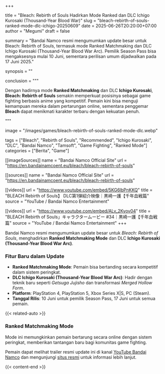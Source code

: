 +++

title = "Bleach: Rebirth of Souls Hadirkan Mode Ranked dan DLC Ichigo Kurosaki (Thousand-Year Blood War)"
slug = "bleach-rebirth-of-souls-ranked-mode-dlc-ichigo-20250609"
date = 2025-06-26T20:20:00+07:00
author = "Megumi"
draft = false

summary = "Bandai Namco resmi mengumumkan update besar untuk Bleach: Rebirth of Souls, termasuk mode Ranked Matchmaking dan DLC Ichigo Kurosaki (Thousand-Year Blood War Arc). Pemilik Season Pass bisa mengaksesnya mulai 10 Juni, sementara perilisan umum dijadwalkan pada 17 Juni 2025."

synopsis = ""

conclusion = """<p>Dengan hadirnya mode <strong>Ranked Matchmaking</strong> dan DLC <strong>Ichigo Kurosaki</strong>, <strong>Bleach: Rebirth of Souls</strong> semakin memperkuat posisinya sebagai game fighting berbasis anime yang kompetitif. Pemain kini bisa menguji kemampuan mereka dalam pertarungan online, sementara penggemar <strong>Bleach</strong> dapat menikmati karakter terbaru dengan kekuatan penuh.</p>"""

image = "/images/games/bleach-rebirth-of-souls-ranked-mode-dlc.webp"

tags = ["Bleach", "Rebirth of Souls", "Recommended", "Ichigo Kurosaki", "DLC", "Bandai Namco", "Tamsoft", "Game Fighting", "Ranked Mode"]
categories = ["Berita", "Game"]


[[imageSources]]
name = "Bandai Namco Official Site"
url = "https://en.bandainamcoent.eu/bleach/bleach-rebirth-of-souls"

[[sources]]
name = "Bandai Namco Official Site"
url = "https://en.bandainamcoent.eu/bleach/bleach-rebirth-of-souls"

[[videos]]
url = "https://www.youtube.com/embed/5KG6lbPnKKQ"
title = "BLEACH Rebirth of Souls】 DLC第1弾紹介映像｜黒崎一護【千年血戦篇"
source = "YouTube / Bandai Namco Entertainment"

[[videos]]
url = "https://www.youtube.com/embed/ALv_2Kyov04"
title = "BLEACH Rebirth of Souls」キャラクタームービー #34｜黒崎一護【千年血戦篇"
source = "YouTube / Bandai Namco Entertainment"
+++

Bandai Namco resmi mengumumkan update besar untuk *Bleach: Rebirth of Souls*, menghadirkan **Ranked Matchmaking Mode** dan DLC **Ichigo Kurosaki (Thousand-Year Blood War Arc)**.

### **Fitur Baru dalam Update**
- **Ranked Matchmaking Mode**: Pemain bisa bertanding secara kompetitif dalam sistem peringkat.
- **DLC Ichigo Kurosaki (Thousand-Year Blood War Arc)**: Hadir dengan teknik baru seperti *Getsuga Jujisho* dan transformasi *Merged Hollow Form*.
- **Platform**: PlayStation 4, PlayStation 5, Xbox Series X|S, PC (Steam).
- **Tanggal Rilis**: 10 Juni untuk pemilik Season Pass, 17 Juni untuk semua pemain.

{{< related-auto >}}
### **Ranked Matchmaking Mode**
Mode ini memungkinkan pemain bertarung secara online dengan sistem peringkat, memberikan tantangan baru bagi komunitas game fighting.

Pemain dapat melihat trailer resmi update ini di kanal [YouTube Bandai Namco](https://www.youtube.com/watch?v=5KG6lbPnKKQ) dan mengunjungi [situs resmi](https://en.bandainamcoent.eu/bleach/bleach-rebirth-of-souls) untuk informasi lebih lanjut.

 
{{< content-end >}}